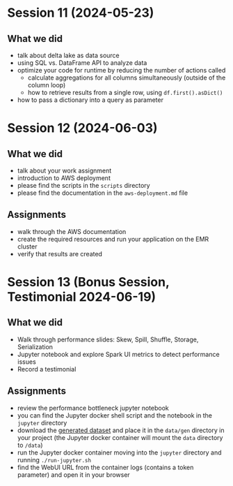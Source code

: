 # Session 11 (2024-05-23)

## What we did

- talk about delta lake as data source
- using SQL vs. DataFrame API to analyze data
- optimize your code for runtime by reducing the number of actions called
  - calculate aggregations for all columns simultaneously (outside of the column loop)
  - how to retrieve results from a single row, using `df.first().asDict()`
- how to pass a dictionary into a query as parameter

# Session 12 (2024-06-03)

## What we did

- talk about your work assignment
- introduction to AWS deployment
- please find the scripts in the `scripts` directory
- please find the documentation in the `aws-deployment.md` file

## Assignments

- walk through the AWS documentation
- create the required resources and run your application on the EMR cluster
- verify that results are created 

# Session 13 (Bonus Session, Testimonial 2024-06-19)

## What we did

- Walk through performance slides: Skew, Spill, Shuffle, Storage, Serialization
- Jupyter notebook and explore Spark UI metrics to detect performance issues
- Record a testimonial

## Assignments

- review the performance bottleneck jupyter notebook
- you can find the Jupyter docker shell script and the notebook in the `jupyter` directory
- download the [generated dataset](https://drive.google.com/drive/folders/1gP7MHbwCiEllYp8nQkfDRs4_fClcpLFJ?usp=sharing) and place it in the `data/gen` directory in your project (the Jupyter docker container will mount the `data` directory to `/data`)
- run the Jupyter docker container moving into the `jupyter` directory and running `./run-jupyter.sh`
- find the WebUI URL from the container logs (contains a token parameter) and open it in your browser
